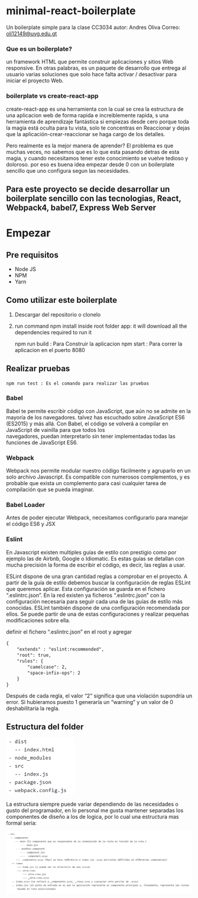 # minimal-react-boilerplate
Un boilerplate simple para la clase CC3034
autor: Andres Oliva 
Correo: oli12149@uvg.edu.gt

### Que es un boilerplate?

un framework HTML que permite construir aplicaciones y sitios Web responsive. En otras palabras, es un paquete de desarrollo que entrega al usuario varias soluciones que solo hace falta activar / desactivar para iniciar el proyecto Web.

### boilerplate vs create-react-app

create-react-app es una herramienta con la cual se crea la estructura de una aplicacion web de forma rapida e increiblemente rapida, s una herramienta de aprendizaje fantástica si empiezas desde cero porque toda la magia está oculta para tu vista, solo te concentras en Reaccionar y dejas que la aplicación-crear-reaccionar se haga cargo de los detalles.

Pero realmente es la mejor manera de aprender?
El problema es que muchas veces, no sabemos que es lo que esta pasando detras de esta magia, y cuando necesitamos tener este conocimiento se vuelve tedioso y doloroso.
por eso es buena idea empezar desde 0 con un boilerplate sencillo que uno configura segun las necesidades.

## Para este proyecto se decide desarrollar un boilerplate sencillo con las tecnologias, React, Webpack4, babel7, Express Web Server

# Empezar

## Pre requisitos
* Node JS
* NPM
* Yarn

## Como utilizar este boilerplate
1. Descargar del repositorio o clonelo


2. run command npm install inside root folder app: it will download all the dependencies required to run it

    npm run build : Para Construir la aplicacion
    npm start     : Para correr la aplicacion en el puerto 8080

## Realizar pruebas
`npm run test : Es el comando para realizar las pruebas`


### Babel
 
Babel te permite escribir código con JavaScript, que aún no se admite en la mayoría de los navegadores. talvez has escuchado sobre JavaScript ES6 (ES2015) y más allá. Con Babel, el código se volverá a compilar en JavaScript de vainilla para que todos los    
  navegadores, puedan interpretarlo sin tener implementadas todas las funciones de JavaScript ES6.
 
### Webpack

Webpack nos permite modular nuestro código fácilmente y agruparlo en un solo archivo Javascript. Es compatible con numerosos
  complementos, y es probable que exista un complemento para casi cualquier tarea de compilación que se pueda imaginar.
  
### Babel Loader

  Antes de poder ejecutar Webpack, necesitamos configurarlo para manejar el código ES6 y JSX
  
### Eslint



En Javascript existen multiples guías de estilo con prestigio como por ejemplo las de Airbnb, Google o Idiomatic. Es estas guías se detallan con mucha precisión la forma de escribir el código, es decir, las reglas a usar.

ESLint dispone de una gran cantidad reglas a comprobar en el proyecto. A partir de la guía de estilo debemos buscar la configuración de reglas ESLint que queremos aplicar. Esta configuración se guarda en el fichero “.eslintrc.json”. En la red existen ya ficheros “.eslintrc.json” con la configuración necesaria para seguir cada una de las guías de estilo más conocidas. ESLint también dispone de una configuración recomendada por ellos. Se puede partir de una de estas configuraciones y realizar pequeñas modificaciones sobre ella.

definir el fichero “.eslintrc.json” en el root y agregar 

    {
        "extends" : "eslint:recommended",
        "root": true,
        "rules": {
            "camelcase": 2,
            "space-infix-ops": 2
        }
    }

Después de cada regla, el valor “2” significa que una violación supondría un error. Si hubieramos puesto 1 generaría un “warning” y un valor de 0 deshabilitaría la regla.

## Estructura del folder

![estructura](https://github.com/aa-oliva/CC3034--Sistemas-y-Tecnologias-WEB/blob/master/Proyecto%20%23%201%20-%20React%20Boilerplate/minimal-react-boilerplate/estructura.PNG)

La estructura siempre puede variar dependiendo de las necesidades o gusto del programador, en lo personal me gusta mantener separadas los componentes de diseño a los de logica, por lo cual una estructura mas formal seria:

![Estructura 2](https://github.com/aa-oliva/CC3034--Sistemas-y-Tecnologias-WEB/blob/master/Proyecto%20%23%201%20-%20React%20Boilerplate/minimal-react-boilerplate/estructura2.PNG)

